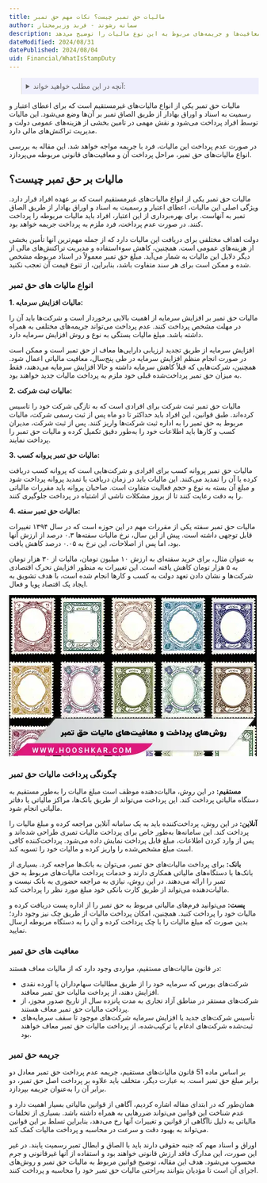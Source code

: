 ```yaml
---
title: مالیات حق تمبر چیست؟ نکات مهم حق تمبر
author: سمانه رشوند - فربد وزیرمختار
description: این مقاله به معرفی مالیات حق تمبر می‌پردازد. انواع، روش‌های پرداخت، معافیت‌ها و جریمه‌های مربوط به این نوع مالیات را توضیح می‌دهد. 
dateModified: 2024/08/31
datePublished: 2024/08/04
uid: Financial/WhatIsStampDuty
---
```


<blockquote style="background-color:#eeeefc; padding:0.5rem">
<details>
   <summary>آنچه در این مطلب خواهید خواند:</summary>
  <ul>
    <li>مالیات بر حق تمبر چیست؟</li>
    <li>انواع مالیات های حق تمبر</li>
    <li>چگونگی پرداخت مالیات حق تمبر</li>
    <li>معافیت های حق تمبر</li>
    <li>جریمه حق تمبر</li>
  </ul>
  </details>
</blockquote>

مالیات حق تمبر یکی از انواع مالیات‌های غیرمستقیم است که برای اعطای اعتبار و رسمیت به اسناد و اوراق بهادار از طریق الصاق تمبر بر آن‌ها وضع می‌شود. این مالیات توسط افراد پرداخت می‌شود و نقش مهمی در تامین بخشی از هزینه‌های عمومی دولت و مدیریت تراکنش‌های مالی دارد.

 در صورت عدم پرداخت این مالیات، فرد با جریمه مواجه خواهد شد. این مقاله به بررسی انواع مالیات‌های حق تمبر، مراحل پرداخت آن و معافیت‌های قانونی مربوطه می‌پردازد.

## مالیات بر حق تمبر چیست؟
مالیات حق تمبر یکی از انواع مالیات‌های غیرمستقیم است که بر عهده افراد قرار دارد. ویژگی اصلی این مالیات، اعطای اعتبار و رسمیت به اسناد و اوراق بهادار از طریق الصاق تمبر به آنهاست. برای بهره‌برداری از این اعتبار، افراد باید مالیات مربوطه را پرداخت کنند. در صورت عدم پرداخت، فرد ملزم به پرداخت جریمه خواهد بود. 

دولت اهداف مختلفی برای دریافت این مالیات دارد که از جمله مهم‌ترین آنها تأمین بخشی از هزینه‌های عمومی است. همچنین، کاهش سوءاستفاده و مدیریت تراکنش‌های مالی از دیگر دلایل این مالیات به شمار می‌آید. مبلغ حق تمبر معمولاً در اسناد مربوطه مشخص شده و ممکن است برای هر سند متفاوت باشد، بنابراین، از تنوع قیمت آن تعجب نکنید.

### انواع مالیات های حق تمبر

**1.	مالیات افزایش سرمایه:**

مالیات حق تمبر بر افزایش سرمایه از اهمیت بالایی برخوردار است و شرکت‌ها باید آن را در مهلت مشخص پرداخت کنند. عدم پرداخت می‌تواند جریمه‌های مختلفی به همراه داشته باشد. مبلغ مالیات بستگی به نوع و روش افزایش سرمایه دارد. 

افزایش سرمایه از طریق تجدید ارزیابی دارایی‌ها معاف از حق تمبر است و ممکن است در صورت انجام منظم افزایش سرمایه در طی پنج‌سال، معافیت مالیاتی اعمال شود. همچنین، شرکت‌هایی که قبلاً کاهش سرمایه داشته و حالا افزایش سرمایه می‌دهند، فقط به میزان حق تمبر پرداخت‌شده قبلی خود ملزم به پرداخت مالیات جدید خواهند بود.

**2.	مالیات ثبت شرکت:**

مالیات حق تمبر ثبت شرکت برای افرادی است که به تازگی شرکت خود را تاسیس کرده‌اند. طبق قوانین، این افراد باید حداکثر تا دو ماه پس از ثبت رسمی شرکت، مالیات مربوط به حق تمبر را به اداره ثبت شرکت‌ها واریز کنند. پس از ثبت شرکت، مدیران کسب و کارها باید اطلاعات خود را به‌طور دقیق تکمیل کرده و مالیات حق تمبر را پرداخت نمایند.

**3. مالیات حق تمبر پروانه کسب:**

مالیات حق تمبر پروانه کسب برای افرادی و شرکت‌هایی است که پروانه کسب دریافت کرده یا آن را تمدید می‌کنند. این مالیات باید در زمان دریافت یا تمدید پروانه پرداخت شود و مبلغ آن بسته به نوع و حجم فعالیت متفاوت است. صاحبان پروانه باید مقررات مالیاتی را به دقت رعایت کنند تا از بروز مشکلات ناشی از اشتباه در پرداخت جلوگیری کنند.

**4.	مالیات حق تمبر سفته:**

مالیات حق تمبر سفته یکی از مقررات مهم در این حوزه است که در سال ۱۳۹۴ تغییرات قابل توجهی داشته است. پیش از این سال، نرخ مالیات سفته‌ها ۰.۳ درصد از ارزش آنها بود، اما پس از اصلاحات، این نرخ به ۰.۰۵ درصد کاهش یافت.

 به عنوان مثال، برای خرید سفته‌ای به ارزش ۱۰ میلیون تومان، مالیات از ۳۰ هزار تومان به ۵ هزار تومان کاهش یافته است. این تغییرات به منظور افزایش تحرک اقتصادی شرکت‌ها و نشان دادن تعهد دولت به کسب و کارها انجام شده است، با هدف تشویق به ایجاد یک اقتصاد پویا و فعال.

![روش های پرداخت و معافیت های مالیات حق تمبر](./Images/Stamp.webp)

### چگونگی پرداخت مالیات حق تمبر

**مستقیم:** در این روش، مالیات‌دهنده موظف است مبلغ مالیات را به‌طور مستقیم به دستگاه مالیاتی پرداخت کند. این پرداخت می‌تواند از طریق بانک‌ها، مراکز مالیاتی یا دفاتر مالیاتی انجام شود.

**آنلاین:** در این روش، پرداخت‌کننده باید به یک سامانه آنلاین مراجعه کرده و مبلغ مالیات را پرداخت کند. این سامانه‌ها به‌طور خاص برای پرداخت مالیات تمبری طراحی شده‌اند و پس از وارد کردن اطلاعات، مبلغ قابل پرداخت نمایش داده می‌شود. پرداخت‌کننده کافی است مبلغ مشخص‌شده را واریز کرده و مالیات خود را تسویه کند.

**بانک:** برای پرداخت مالیات‌های حق تمبر، می‌توان به بانک‌ها مراجعه کرد. بسیاری از بانک‌ها با دستگاه‌های مالیاتی همکاری دارند و خدمات پرداخت مالیات‌های مربوط به حق تمبر را ارائه می‌دهند. در این روش، نیازی به مراجعه حضوری به بانک نیست و مالیات‌دهنده می‌تواند از طریق کارت بانکی خود مبلغ مورد نظر را پرداخت کند.

**پست:** می‌توانید فرم‌های مالیاتی مربوط به حق تمبر را از اداره پست دریافت کرده و مالیات خود را پرداخت کنید. همچنین، امکان پرداخت مالیات از طریق چک نیز وجود دارد؛ بدین صورت که مبلغ مالیات را با چک پرداخت کرده و آن را به دستگاه مربوطه ارسال نمایید.

### معافیت های حق تمبر

در قانون مالیات‌های مستقیم، مواردی وجود دارد که از مالیات معاف هستند:
- شرکت‌های بورس که سرمایه خود را از طریق مطالبات سهام‌داران یا آورده نقدی افزایش دهند، از پرداخت مالیات حق تمبر معافند.
- شرکت‌های مستقر در مناطق آزاد تجاری به مدت پانزده سال از تاریخ صدور مجوز، از پرداخت مالیات حق تمبر معاف هستند.
- تأسیس شرکت‌های جدید یا افزایش سرمایه شرکت‌های موجود تا سقف سرمایه‌های ثبت‌شده شرکت‌های ادغام یا ترکیب‌شده، از پرداخت مالیات حق تمبر معاف خواهند بود.

 ### جریمه حق تمبر

 بر اساس ماده 51 قانون مالیات‌های مستقیم، جریمه عدم پرداخت حق تمبر معادل دو برابر مبلغ حق تمبر است. به عبارت دیگر، متخلف باید علاوه بر پرداخت اصل حق تمبر، دو برابر آن را به‌عنوان جریمه بپردازد.

همان‌طور که در ابتدای مقاله اشاره کردیم، آگاهی از قوانین مالیاتی بسیار اهمیت دارد و عدم شناخت این قوانین می‌تواند ضررهایی به همراه داشته باشد. بسیاری از تخلفات مالیاتی به دلیل ناآگاهی از قوانین و تغییرات آنها رخ می‌دهد، بنابراین تسلط بر این قوانین می‌تواند به بهبود دقت و سرعت در محاسبه و پرداخت مالیات کمک کند.

اوراق و اسناد مهم که جنبه حقوقی دارند باید با الصاق و ابطال تمبر رسمیت یابند. در غیر این صورت، این مدارک فاقد ارزش قانونی خواهند بود و استفاده از آنها غیرقانونی و جرم محسوب می‌شود. هدف این مقاله، توضیح قوانین مربوط به مالیات حق تمبر و روش‌های اجرای آن است تا مؤدیان بتوانند به‌راحتی مالیات حق تمبر خود را محاسبه و پرداخت کنند.
